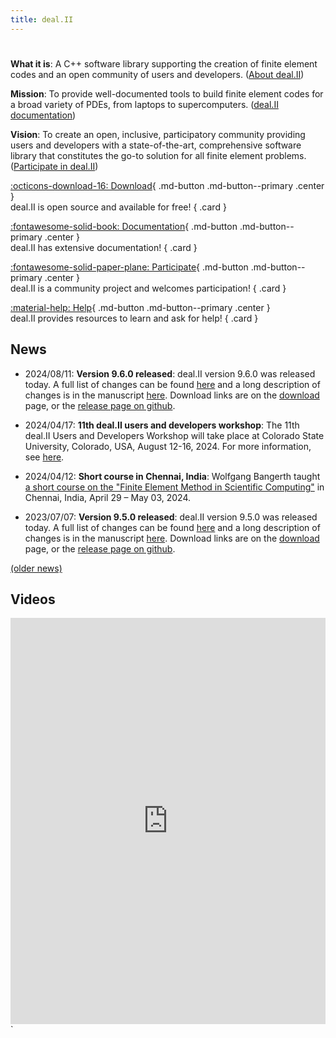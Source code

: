 ```yaml
---
title: deal.II
---
```

#

<b>What it is</b>: A C++ software library supporting the creation of finite element codes and an open community of users and developers. ([About deal.II](about.md))

<b>Mission</b>: To provide well-documented tools to build finite element codes for a broad variety of PDEs, from laptops to supercomputers. ([deal.II documentation](https://dealii.org/current/doxygen/deal.II))

<b>Vision</b>: To create an open, inclusive, participatory community providing users and developers with a state-of-the-art, comprehensive software library that constitutes the go-to solution for all finite element problems. ([Participate in deal.II](community/index.md))

<div class="grid" markdown>

[:octicons-download-16: Download](current_release/download.md){ .md-button .md-button--primary .center }<br>
deal.II is open source and available for free!
{ .card }

[:fontawesome-solid-book: Documentation](https://dealii.org/current/doxygen/deal.II){ .md-button .md-button--primary .center }<br>
deal.II has extensive documentation!
{ .card }

[:fontawesome-solid-paper-plane: Participate](community/index.md){ .md-button .md-button--primary .center }<br>
deal.II is a community project and welcomes participation!
{ .card }

[:material-help: Help](getting_help/index.md){ .md-button .md-button--primary .center }<br>
deal.II provides resources to learn and ask for help!
{ .card }

</div>

News
----

- 2024/08/11: **Version 9.6.0 released**:
deal.II version 9.6.0 was released today. A full list of changes can be found [here](http://www.dealii.org/developer/doxygen/deal.II/changes_between_9_5_2_and_9_6_0.html) and a long description of changes is in the manuscript [here](https://www.dealii.org/deal95-preprint.pdf). Download links are on the [download](current_release/download.md) page, or the [release page on github](https://github.com/dealii/dealii/releases).

- 2024/04/17: **11th deal.II users and developers workshop**:
The 11th deal.II Users and Developers Workshop will take place at Colorado State University, Colorado, USA, August 12-16, 2024. For more information, see [here](https://www.dealii.org/workshop-2024).

- 2024/04/12: **Short course in Chennai, India**:
Wolfgang Bangerth taught [a short course on the "Finite Element Method in Scientific Computing"](https://civil.iitm.ac.in/pcoe/smge/term-course-2024.php) in Chennai, India, April 29 – May 03, 2024.

- 2023/07/07: **Version 9.5.0 released**:
deal.II version 9.5.0 was released today. A full list of changes can be found [here](http://www.dealii.org/developer/doxygen/deal.II/changes_between_9_4_0_and_9_5_0.html) and a long description of changes is in the manuscript [here](https://www.dealii.org/deal95-preprint.pdf). Download links are on the [download](current_release/download.md) page, or the [release page on github](https://github.com/dealii/dealii/releases).

[(older news)](news.md)

Videos
------

<iframe src='https://cdn.knightlab.com/libs/timeline3/latest/embed/index.html?source=1FYT2_aIxZT4VFJeJDrqAu5out9HwCDwsxWU299e5hlk&font=Default&lang=en&initial_zoom=2&height=650' width='100%' height='650' webkitallowfullscreen mozallowfullscreen allowfullscreen frameborder='0'></iframe>
`

